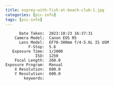 ```yaml
---
title: osprey-with-fish-at-beach-club-1.jpg
categories: [pic-info]
tags: [pic-info]
---
```


          Date Taken:  2023:10:23 16:37:31
        Camera Model:  Canon EOS R5
          Lens Model:  EF70-300mm f/4-5.6L IS USM
              F-Stop:  5.6
       Exposure Time:  1/2000
                 ISO:  1250
        Focal Length:  260.0
    Exposure Program:  Manual
        X Resolution:  600.0
        Y Resolution:  600.0
            keywords:  
